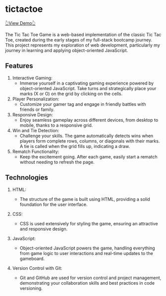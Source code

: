 # tictactoe

[👆View Demo👆](https://hswinata.github.io/tictactoe/)

The Tic Tac Toe Game is a web-based implementation of the classic Tic Tac Toe, created during the early stages of my full-stack bootcamp journey. This project represents my exploration of web development, particularly my journey in learning and applying object-oriented JavaScript.

## Features
1. Interactive Gaming:
   - Immerse yourself in a captivating gaming experience powered by object-oriented JavaScript. Take turns and strategically place your marks (X or O) on the grid by clicking on the cells.
2. Player Personalization:
   - Customize your gamer tag and engage in friendly battles with friends or family.
3. Responsive Design:
   - Enjoy seamless gameplay across different devices, from desktop to mobile, thanks to a responsive grid.
4. Win and Tie Detection:
   - Challenge your skills. The game automatically detects wins when players form complete rows, columns, or diagonals with their marks. A tie is called when the grid fills up, indicating a draw.
5. Rematch Functionality:
   - Keep the excitement going. After each game, easily start a rematch without needing to refresh the page.

## Technologies
1. HTML:
   - The structure of the game is built using HTML, providing a solid foundation for the user interface.
2. CSS:
   - CSS is used extensively for styling the game, ensuring an attractive and responsive design.
3. JavaScript:
   - Object-oriented JavaScript powers the game, handling everything from game logic to user interactions and real-time updates to the gameboard.
     
4. Version Control with Git:
   - Git and GitHub are used for version control and project management, demonstrating your collaboration skills and best practices in code versioning.
